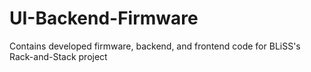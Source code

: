# UI-Backend-Firmware
Contains developed firmware, backend, and frontend code for BLiSS's Rack-and-Stack project
